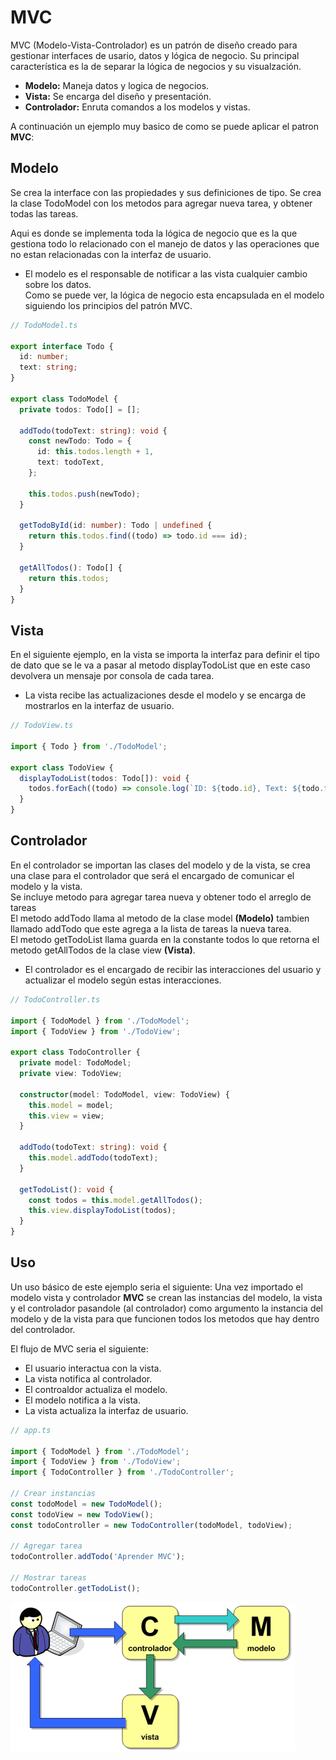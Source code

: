 # MVC

MVC (Modelo-Vista-Controlador) es un patrón de diseño creado para gestionar interfaces de usario, datos y lógica de negocio. Su principal característica es la de separar la lógica de negocios y su visualzación.

- **Modelo:** Maneja datos y logica de negocios.
- **Vista:** Se encarga del diseño y presentación.
- **Controlador:** Enruta comandos a los modelos y vistas.

A continuación un ejemplo muy basico de como se puede aplicar el patron **MVC**:

## Modelo

Se crea la interface con las propiedades y sus definiciones de tipo.
Se crea la clase TodoModel con los metodos para agregar nueva tarea, y obtener todas las tareas.

Aqui es donde se implementa toda la lógica de negocio que es la que gestiona todo lo relacionado con el manejo de datos y las operaciones que no estan relacionadas con la interfaz de usuario.

- El modelo es el responsable de notificar a las vista cualquier cambio sobre los datos.  
  Como se puede ver, la lógica de negocio esta encapsulada en el modelo siguiendo los principios del patrón MVC.

```typescript
// TodoModel.ts

export interface Todo {
  id: number;
  text: string;
}

export class TodoModel {
  private todos: Todo[] = [];

  addTodo(todoText: string): void {
    const newTodo: Todo = {
      id: this.todos.length + 1,
      text: todoText,
    };

    this.todos.push(newTodo);
  }

  getTodoById(id: number): Todo | undefined {
    return this.todos.find((todo) => todo.id === id);
  }

  getAllTodos(): Todo[] {
    return this.todos;
  }
}
```

## Vista

En el siguiente ejemplo, en la vista se importa la interfaz para definir el tipo de dato que se le va a pasar al metodo displayTodoList que en este caso devolvera un mensaje por consola de cada tarea.

- La vista recibe las actualizaciones desde el modelo y se encarga de mostrarlos en la interfaz de usuario.

```typescript
// TodoView.ts

import { Todo } from './TodoModel';

export class TodoView {
  displayTodoList(todos: Todo[]): void {
    todos.forEach((todo) => console.log(`ID: ${todo.id}, Text: ${todo.text}`));
  }
}
```

## Controlador

En el controlador se importan las clases del modelo y de la vista, se crea una clase para el controlador que será el encargado de comunicar el modelo y la vista.  
Se incluye metodo para agregar tarea nueva y obtener todo el arreglo de tareas  
El metodo addTodo llama al metodo de la clase model **(Modelo)** tambien llamado addTodo que este agrega a la lista de tareas la nueva tarea.  
El metodo getTodoList llama guarda en la constante todos lo que retorna el metodo getAllTodos de la clase view **(Vista)**.

- El controlador es el encargado de recibir las interacciones del usuario y actualizar el modelo según estas interacciones.

```typescript
// TodoController.ts

import { TodoModel } from './TodoModel';
import { TodoView } from './TodoView';

export class TodoController {
  private model: TodoModel;
  private view: TodoView;

  constructor(model: TodoModel, view: TodoView) {
    this.model = model;
    this.view = view;
  }

  addTodo(todoText: string): void {
    this.model.addTodo(todoText);
  }

  getTodoList(): void {
    const todos = this.model.getAllTodos();
    this.view.displayTodoList(todos);
  }
}
```

## Uso

Un uso básico de este ejemplo seria el siguiente:
Una vez importado el modelo vista y controlador **MVC** se crean las instancias del modelo, la vista y el controlador pasandole (al controlador) como argumento la instancia del modelo y de la vista para que funcionen todos los metodos que hay dentro del controlador.

El flujo de MVC seria el siguiente:

- El usuario interactua con la vista.
- La vista notifica al controlador.
- El controaldor actualiza el modelo.
- El modelo notifica a la vista.
- La vista actualiza la interfaz de usuario.

```typescript
// app.ts

import { TodoModel } from './TodoModel';
import { TodoView } from './TodoView';
import { TodoController } from './TodoController';

// Crear instancias
const todoModel = new TodoModel();
const todoView = new TodoView();
const todoController = new TodoController(todoModel, todoView);

// Agregar tarea
todoController.addTodo('Aprender MVC');

// Mostrar tareas
todoController.getTodoList();
```

![Diagrama MVC](./images/diagrama.png)
